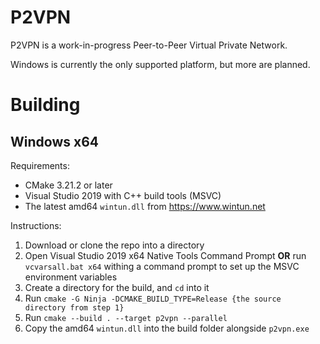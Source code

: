 # P2VPN
P2VPN is a work-in-progress Peer-to-Peer Virtual Private Network.

Windows is currently the only supported platform, but more are planned.

# Building

## Windows x64

Requirements:
* CMake 3.21.2 or later
* Visual Studio 2019 with C++ build tools (MSVC)
* The latest amd64 `wintun.dll` from https://www.wintun.net

Instructions:
1. Download or clone the repo into a directory
2. Open Visual Studio 2019 x64 Native Tools Command Prompt __OR__ run `vcvarsall.bat x64` withing a command prompt to set up the MSVC environment variables
3. Create a directory for the build, and `cd` into it
4. Run `cmake -G Ninja -DCMAKE_BUILD_TYPE=Release {the source directory from step 1}`
5. Run `cmake --build . --target p2vpn --parallel`
6. Copy the amd64 `wintun.dll` into the build folder alongside `p2vpn.exe`